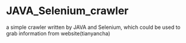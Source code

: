 # JAVA_Selenium_crawler
a simple crawler written by JAVA and Selenium, which could be used to grab information from website(tianyancha)
